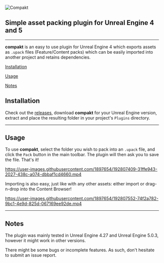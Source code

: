 ![Compakt](https://i.imgur.com/8cRTkgd.png)
## Simple asset packing plugin for Unreal Engine 4 and 5
___

**compakt** is an easy to use plugin for Unreal Engine 4 which exports assets as `.upack` files (Feature/Content packs) which can be easily imported into another project and retains dependencies.


[Installation](#installation)

[Usage](#usage)

[Notes](#notes)



## Installation

Check out the [releases](https://github.com/0x779/compakt/releases/), download **compakt** for your Unreal Engine version, extract and place the resulting folder in your project's `Plugins` directory.
___
## Usage

To use **compakt**, select the folder you wish to pack into an `.upack` file, and click the `Pack` button in the main toolbar. The plugin will then ask you to save the file. That's it!

https://user-images.githubusercontent.com/1897654/192807409-31ffe943-2027-438c-a074-dbbaf1cd4660.mp4

Importing is also easy, just like with any other assets: either import or drag-n-drop into the Content Browser!

https://user-images.githubusercontent.com/1897654/192807552-74f2a782-9bc1-4e9d-825d-067169ee92de.mp4
___

## Notes

The plugin was mainly tested in Unreal Engine 4.27 and Unreal Engine 5.0.3, however it might work in other versions.

There might be some bugs or incomplete features. As such, don't hesitate to submit an issue report.
